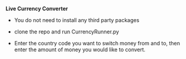 
**Live Currency Converter**

* You do not need to install any third party packages

* clone the repo and run CurrencyRunner.py

* Enter the country code you want to switch money from and to, then enter the amount of money you would like to convert. 

